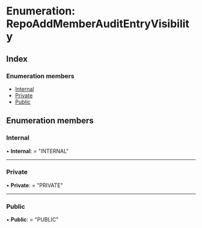 
# Enumeration: RepoAddMemberAuditEntryVisibility

## Index

### Enumeration members

* [Internal](repoaddmemberauditentryvisibility.md#internal)
* [Private](repoaddmemberauditentryvisibility.md#private)
* [Public](repoaddmemberauditentryvisibility.md#public)

## Enumeration members

###  Internal

• **Internal**: = "INTERNAL"

___

###  Private

• **Private**: = "PRIVATE"

___

###  Public

• **Public**: = "PUBLIC"
